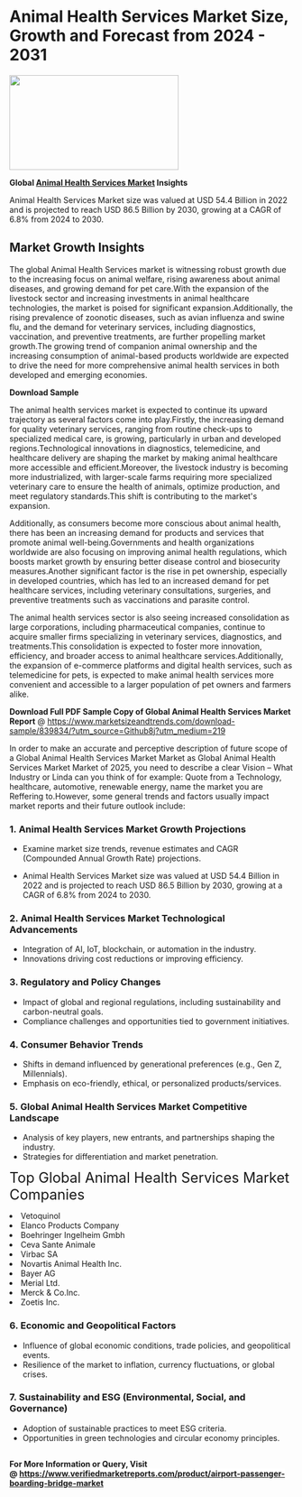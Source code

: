 <H1>Animal Health Services Market Size, Growth and Forecast from 2024 - 2031</H1><img class="aligncenter size-medium wp-image-584254" src="https://thirdeyenews.in/wp-content/uploads/2024/09/Global-Market-Research-300x168.jpeg" alt="" width="300" height="168" /><p><strong>Global&nbsp;<a href="https://www.marketsizeandtrends.com/download-sample/839834/?utm_source=Github8j?utm_medium=219">Animal Health Services Market</a> Insights</strong></p><p>Animal Health Services Market size was valued at USD 54.4 Billion in 2022 and is projected to reach USD 86.5 Billion by 2030, growing at a CAGR of 6.8% from 2024 to 2030.</p><p><h2>Market Growth Insights</h2> <p>The global Animal Health Services market is witnessing robust growth due to the increasing focus on animal welfare, rising awareness about animal diseases, and growing demand for pet care.With the expansion of the livestock sector and increasing investments in animal healthcare technologies, the market is poised for significant expansion.Additionally, the rising prevalence of zoonotic diseases, such as avian influenza and swine flu, and the demand for veterinary services, including diagnostics, vaccination, and preventive treatments, are further propelling market growth.The growing trend of companion animal ownership and the increasing consumption of animal-based products worldwide are expected to drive the need for more comprehensive animal health services in both developed and emerging economies.</p> <p><strong>Download Sample</strong></p> <p>The animal health services market is expected to continue its upward trajectory as several factors come into play.Firstly, the increasing demand for quality veterinary services, ranging from routine check-ups to specialized medical care, is growing, particularly in urban and developed regions.Technological innovations in diagnostics, telemedicine, and healthcare delivery are shaping the market by making animal healthcare more accessible and efficient.Moreover, the livestock industry is becoming more industrialized, with larger-scale farms requiring more specialized veterinary care to ensure the health of animals, optimize production, and meet regulatory standards.This shift is contributing to the market's expansion.</p> <p>Additionally, as consumers become more conscious about animal health, there has been an increasing demand for products and services that promote animal well-being.Governments and health organizations worldwide are also focusing on improving animal health regulations, which boosts market growth by ensuring better disease control and biosecurity measures.Another significant factor is the rise in pet ownership, especially in developed countries, which has led to an increased demand for pet healthcare services, including veterinary consultations, surgeries, and preventive treatments such as vaccinations and parasite control.</p> <p>The animal health services sector is also seeing increased consolidation as large corporations, including pharmaceutical companies, continue to acquire smaller firms specializing in veterinary services, diagnostics, and treatments.This consolidation is expected to foster more innovation, efficiency, and broader access to animal healthcare services.Additionally, the expansion of e-commerce platforms and digital health services, such as telemedicine for pets, is expected to make animal health services more convenient and accessible to a larger population of pet owners and farmers alike.</p> <p><span class=""><strong>Download Full PDF Sample Copy of Global Animal Health Services Market Report</strong> @ <a href="https://www.marketsizeandtrends.com/download-sample/839834/?utm_source=Github8j?utm_medium=219" target="_blank">https://www.marketsizeandtrends.com/download-sample/839834/?utm_source=Github8j?utm_medium=219</a></span></p><p>In order to make an accurate and perceptive description of future scope of a Global&nbsp;Animal Health Services Market Market as Global&nbsp;Animal Health Services Market Market of 2025, you need to describe a clear Vision &ndash; What Industry or Linda can you think of for example: Quote from a Technology, healthcare, automotive, renewable energy, name the market you are Reffering to.However, some general trends and factors usually impact market reports and their future outlook include:</p><h3>1.&nbsp;<strong>Animal Health Services Market Growth Projections</strong></h3><ul><li>Examine market size trends, revenue estimates and CAGR (Compounded Annual Growth Rate) projections.</li><li><p>Animal Health Services Market size was valued at USD 54.4 Billion in 2022 and is projected to reach USD 86.5 Billion by 2030, growing at a CAGR of 6.8% from 2024 to 2030.</p></li></ul><h3>2.&nbsp;<strong>Animal Health Services Market Technological Advancements</strong></h3><ul><li>Integration of AI, IoT, blockchain, or automation in the industry.</li><li>Innovations driving cost reductions or improving efficiency.</li></ul><h3>3.&nbsp;<strong>Regulatory and Policy Changes</strong></h3><ul><li>Impact of global and regional regulations, including sustainability and carbon-neutral goals.</li><li>Compliance challenges and opportunities tied to government initiatives.</li></ul><h3>4.&nbsp;<strong>Consumer Behavior Trends</strong></h3><ul><li>Shifts in demand influenced by generational preferences (e.g., Gen Z, Millennials).</li><li>Emphasis on eco-friendly, ethical, or personalized products/services.</li></ul><h3>5.&nbsp;<strong>Global Animal Health Services Market Competitive Landscape</strong></h3><ul><li>Analysis of key players, new entrants, and partnerships shaping the industry.</li><li>Strategies for differentiation and market penetration.</li></ul><p data-pm-slice="1 1 []"><span style="color: inherit; font-family: inherit; font-size: 25px;">Top Global Animal Health Services Market Companies</span></p><div class="" data-test-id=""><p><li>Vetoquinol</li><li> Elanco Products Company</li><li> Boehringer Ingelheim Gmbh</li><li> Ceva Sante Animale</li><li> Virbac SA</li><li> Novartis Animal Health Inc.</li><li> Bayer AG</li><li> Merial Ltd.</li><li> Merck & Co.Inc.</li><li> Zoetis Inc.</li></p></div><h3>6.&nbsp;<strong>Economic and Geopolitical Factors</strong></h3><ul><li>Influence of global economic conditions, trade policies, and geopolitical events.</li><li>Resilience of the market to inflation, currency fluctuations, or global crises.</li></ul><h3>7.&nbsp;<strong>Sustainability and ESG (Environmental, Social, and Governance)</strong></h3><ul><li>Adoption of sustainable practices to meet ESG criteria.</li><li>Opportunities in green technologies and circular economy principles.</li></ul><h2><strong style="font-size: 14px;">For More Information or Query, Visit @&nbsp;</strong><a style="background-color: #ffffff; font-size: 14px;" href="https://www.marketsizeandtrends.com/report/animal-health-services-market/" target="_blank">https://www.verifiedmarketreports.com/product/airport-passenger-boarding-bridge-market</a></h2>